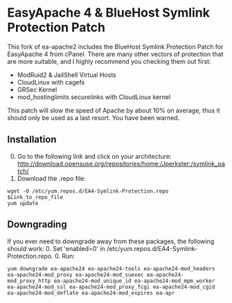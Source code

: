 EasyApache 4 & BlueHost Symlink Protection Patch
=============

This fork of ea-apache2 includes the BlueHost Symlink Protection Patch for EasyApache 4 from cPanel. There are many other vectors of protection that are more suitable, and I highly recommend you checking them out first:
* ModRuid2 & JailShell Virtual Hosts
* CloudLinux with cagefs
* GRSec Kernel
* mod_hostinglimits securelinks with CloudLinux kernel

This patch will slow the speed of Apache by about 10% on average, thus it should only be used as a last resort. You have been warned.

Installation
-----------
0. Go to the following link and click on your architecture: http://download.opensuse.org/repositories/home:/Jperkster:/symlink_patch/
0. Download the .repo file:
```
wget -O /etc/yum.repos.d/EA4-Symlink-Protection.repo $Link_to_repo_file 
yum update
```

Downgrading
-----------
If you ever need to downgrade away from these packages, the following should work:
0. Set 'enabled=0' in /etc/yum.repos.d/EA4-Symlink-Protection.repo.
0. Run:
```
yum downgrade ea-apache24 ea-apache24-tools ea-apache24-mod_headers ea-apache24-mod_proxy ea-apache24-mod_suexec ea-apache24-mod_proxy_http ea-apache24-mod_unique_id ea-apache24-mod_mpm_worker ea-apache24-mod_ssl ea-apache24-mod_proxy_fcgi ea-apache24-mod_cgid ea-apache24-mod_deflate ea-apache24-mod_expires ea-apr
````
